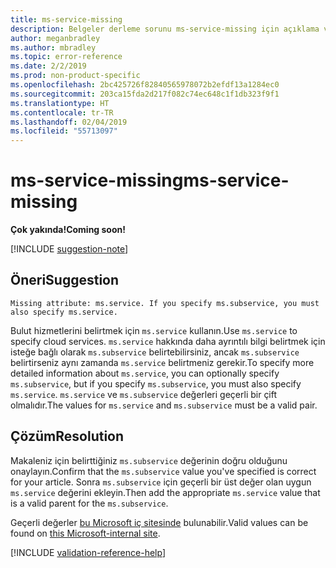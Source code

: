 ```yaml
---
title: ms-service-missing
description: Belgeler derleme sorunu ms-service-missing için açıklama ve çözüm
author: meganbradley
ms.author: mbradley
ms.topic: error-reference
ms.date: 2/2/2019
ms.prod: non-product-specific
ms.openlocfilehash: 2bc425726f82840565978072b2efdf13a1284ec0
ms.sourcegitcommit: 203ca15fda2d217f082c74ec648c1f1db323f9f1
ms.translationtype: HT
ms.contentlocale: tr-TR
ms.lasthandoff: 02/04/2019
ms.locfileid: "55713097"
---
```

# <a name="ms-service-missing"></a><span data-ttu-id="156e0-103">ms-service-missing</span><span class="sxs-lookup"><span data-stu-id="156e0-103">ms-service-missing</span></span>

<span data-ttu-id="156e0-104">**Çok yakında!**</span><span class="sxs-lookup"><span data-stu-id="156e0-104">**Coming soon!**</span></span>

[!INCLUDE [suggestion-note](includes/suggestion-note.md)]

## <a name="suggestion"></a><span data-ttu-id="156e0-105">Öneri</span><span class="sxs-lookup"><span data-stu-id="156e0-105">Suggestion</span></span>

`Missing attribute: ms.service. If you specify ms.subservice, you must also specify ms.service.`

<span data-ttu-id="156e0-106">Bulut hizmetlerini belirtmek için `ms.service` kullanın.</span><span class="sxs-lookup"><span data-stu-id="156e0-106">Use `ms.service` to specify cloud services.</span></span> <span data-ttu-id="156e0-107">`ms.service` hakkında daha ayrıntılı bilgi belirtmek için isteğe bağlı olarak `ms.subservice` belirtebilirsiniz, ancak `ms.subservice` belirtirseniz aynı zamanda `ms.service` belirtmeniz gerekir.</span><span class="sxs-lookup"><span data-stu-id="156e0-107">To specify more detailed information about `ms.service`, you can optionally specify `ms.subservice`, but if you specify `ms.subservice`, you must also specify `ms.service`.</span></span> <span data-ttu-id="156e0-108">`ms.service` ve `ms.subservice` değerleri geçerli bir çift olmalıdır.</span><span class="sxs-lookup"><span data-stu-id="156e0-108">The values for `ms.service` and `ms.subservice` must be a valid pair.</span></span>

## <a name="resolution"></a><span data-ttu-id="156e0-109">Çözüm</span><span class="sxs-lookup"><span data-stu-id="156e0-109">Resolution</span></span>

<span data-ttu-id="156e0-110">Makaleniz için belirttiğiniz `ms.subservice` değerinin doğru olduğunu onaylayın.</span><span class="sxs-lookup"><span data-stu-id="156e0-110">Confirm that the `ms.subservice` value you've specified is correct for your article.</span></span> <span data-ttu-id="156e0-111">Sonra `ms.subservice` için geçerli bir üst değer olan uygun `ms.service` değerini ekleyin.</span><span class="sxs-lookup"><span data-stu-id="156e0-111">Then add the appropriate `ms.service` value that is a valid parent for the `ms.subservice`.</span></span>

<span data-ttu-id="156e0-112">Geçerli değerler [bu Microsoft iç sitesinde](https://docsmetadatatool.azurewebsites.net/whitelists) bulunabilir.</span><span class="sxs-lookup"><span data-stu-id="156e0-112">Valid values can be found on [this Microsoft-internal site](https://docsmetadatatool.azurewebsites.net/whitelists).</span></span>

<!--make sure to add this file to your includes folder and verify the path-->
[!INCLUDE [validation-reference-help](includes/validation-reference-help.md)]
